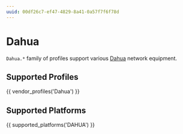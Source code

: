 ```yaml
---
uuid: 00df26c7-ef47-4829-8a41-0a57f7f6f78d
---
```

# Dahua

`Dahua.*` family of profiles support various [Dahua](https://www.dahuasecurity.com/)
network equipment.

## Supported Profiles

{{ vendor_profiles('Dahua') }}

## Supported Platforms

{{ supported_platforms('DAHUA') }}
